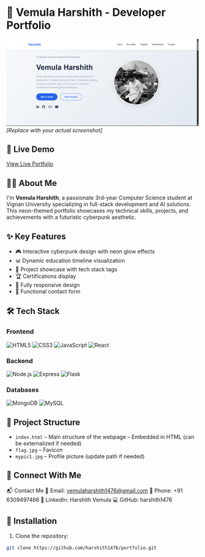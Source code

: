 # 🌟 Vemula Harshith - Developer Portfolio

![Portfolio Preview](portfolio-screenshot.png) *[Replace with your actual screenshot]*

## 🚀 Live Demo
[View Live Portfolio](https://harshith-portfolio.netlify.app)

## 👨‍💻 About Me
I'm **Vemula Harshith**, a passionate 3rd-year Computer Science student at Vignan University specializing in full-stack development and AI solutions. This neon-themed portfolio showcases my technical skills, projects, and achievements with a futuristic cyberpunk aesthetic.

## ✨ Key Features
- 🎮 Interactive cyberpunk design with neon glow effects
- 📊 Dynamic education timeline visualization
- 💾 Project showcase with tech stack tags
- 🏆 Certifications display
- 📱 Fully responsive design
- 📧 Functional contact form

## 🛠 Tech Stack
### Frontend
![HTML5](https://img.shields.io/badge/HTML5-E34F26?style=for-the-badge&logo=html5&logoColor=white)
![CSS3](https://img.shields.io/badge/CSS3-1572B6?style=for-the-badge&logo=css3&logoColor=white)
![JavaScript](https://img.shields.io/badge/JavaScript-F7DF1E?style=for-the-badge&logo=javascript&logoColor=black)
![React](https://img.shields.io/badge/React-61DAFB?style=for-the-badge&logo=react&logoColor=black)

### Backend
![Node.js](https://img.shields.io/badge/Node.js-339933?style=for-the-badge&logo=nodedotjs&logoColor=white)
![Express](https://img.shields.io/badge/Express-000000?style=for-the-badge&logo=express&logoColor=white)
![Flask](https://img.shields.io/badge/Flask-000000?style=for-the-badge&logo=flask&logoColor=white)

### Databases
![MongoDB](https://img.shields.io/badge/MongoDB-47A248?style=for-the-badge&logo=mongodb&logoColor=white)
![MySQL](https://img.shields.io/badge/MySQL-4479A1?style=for-the-badge&logo=mysql&logoColor=white)

## 📂 Project Structure

- `index.html` – Main structure of the webpage – Embedded in HTML (can be externalized if needed)
- `flag.jpg` – Favicon
- `mypic1.jpg` – Profile picture (update path if needed)

## 🔗 Connect With Me
📬 Contact Me
📧 Email: vemulaharshith1476@gmail.com
📱 Phone: +91 6309497466
💼 LinkedIn: Harshith Vemula
💻 GitHub: harshith1476


## 🔧 Installation
1. Clone the repository:
```bash
git clone https://github.com/harshith1476/portfolio.git
